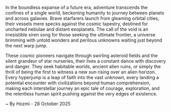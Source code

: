 
In the boundless expanse of a future era, adventure transcends the confines of a single world, beckoning humanity to journey between planets and across galaxies. Brave starfarers launch from gleaming orbital cities, their vessels mere specks against the cosmic tapestry, destined for uncharted nebulae and distant exoplanets. The call of the void is an irresistible siren song for those seeking the ultimate frontier, a universe brimming with untold wonders and perilous unknowns waiting just beyond the next warp jump.

These cosmic pioneers navigate through swirling asteroid fields and the silent grandeur of star nurseries, their lives a constant dance with discovery and danger. They seek habitable worlds, ancient alien ruins, or simply the thrill of being the first to witness a new sun rising over an alien horizon. Every hyperjump is a leap of faith into the vast unknown, every landing a potential encounter with civilizations beyond human comprehension, making each interstellar journey an epic tale of courage, exploration, and the relentless human spirit pushing against the very edges of existence.

~ By Hozmi - 28 October 2025
